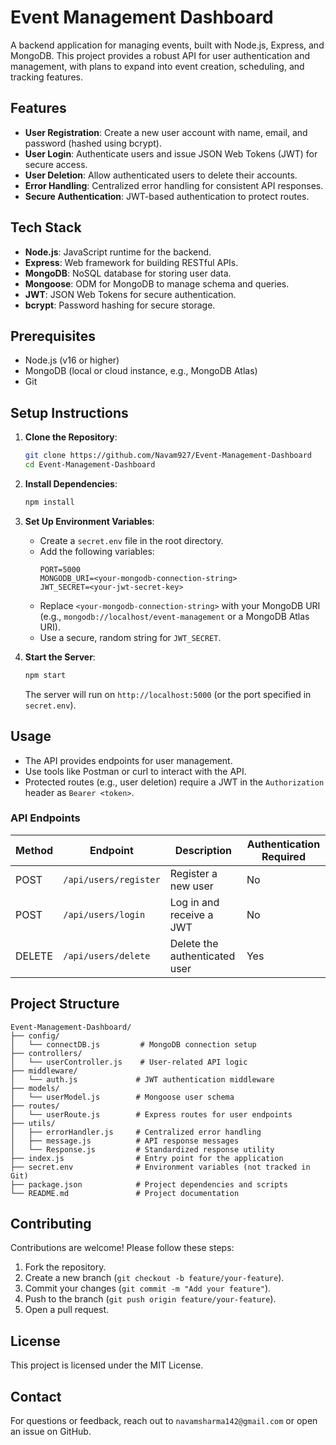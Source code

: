 # Event Management Dashboard

A backend application for managing events, built with Node.js, Express, and MongoDB. This project provides a robust API for user authentication and management, with plans to expand into event creation, scheduling, and tracking features.

## Features
- **User Registration**: Create a new user account with name, email, and password (hashed using bcrypt).
- **User Login**: Authenticate users and issue JSON Web Tokens (JWT) for secure access.
- **User Deletion**: Allow authenticated users to delete their accounts.
- **Error Handling**: Centralized error handling for consistent API responses.
- **Secure Authentication**: JWT-based authentication to protect routes.

## Tech Stack
- **Node.js**: JavaScript runtime for the backend.
- **Express**: Web framework for building RESTful APIs.
- **MongoDB**: NoSQL database for storing user data.
- **Mongoose**: ODM for MongoDB to manage schema and queries.
- **JWT**: JSON Web Tokens for secure authentication.
- **bcrypt**: Password hashing for secure storage.

## Prerequisites
- Node.js (v16 or higher)
- MongoDB (local or cloud instance, e.g., MongoDB Atlas)
- Git

## Setup Instructions
1. **Clone the Repository**:
   ```bash
   git clone https://github.com/Navam927/Event-Management-Dashboard
   cd Event-Management-Dashboard
   ```

2. **Install Dependencies**:
   ```bash
   npm install
   ```

3. **Set Up Environment Variables**:
   - Create a `secret.env` file in the root directory.
   - Add the following variables:
     ```env
     PORT=5000
     MONGODB_URI=<your-mongodb-connection-string>
     JWT_SECRET=<your-jwt-secret-key>
     ```
   - Replace `<your-mongodb-connection-string>` with your MongoDB URI (e.g., `mongodb://localhost/event-management` or a MongoDB Atlas URI).
   - Use a secure, random string for `JWT_SECRET`.

4. **Start the Server**:
   ```bash
   npm start
   ```
   The server will run on `http://localhost:5000` (or the port specified in `secret.env`).

## Usage
- The API provides endpoints for user management.
- Use tools like Postman or curl to interact with the API.
- Protected routes (e.g., user deletion) require a JWT in the `Authorization` header as `Bearer <token>`.

### API Endpoints
| Method | Endpoint            | Description                     | Authentication Required |
|--------|---------------------|---------------------------------|-------------------------|
| POST   | `/api/users/register` | Register a new user            | No                      |
| POST   | `/api/users/login`   | Log in and receive a JWT       | No                      |
| DELETE | `/api/users/delete`  | Delete the authenticated user  | Yes                     |



## Project Structure
```
Event-Management-Dashboard/
├── config/
│   └── connectDB.js         # MongoDB connection setup
├── controllers/
│   └── userController.js    # User-related API logic
├── middleware/
│   └── auth.js             # JWT authentication middleware
├── models/
│   └── userModel.js        # Mongoose user schema
├── routes/
│   └── userRoute.js        # Express routes for user endpoints
├── utils/
│   ├── errorHandler.js     # Centralized error handling
│   ├── message.js          # API response messages
│   └── Response.js         # Standardized response utility
├── index.js                # Entry point for the application
├── secret.env              # Environment variables (not tracked in Git)
├── package.json            # Project dependencies and scripts
└── README.md               # Project documentation
```

## Contributing
Contributions are welcome! Please follow these steps:
1. Fork the repository.
2. Create a new branch (`git checkout -b feature/your-feature`).
3. Commit your changes (`git commit -m "Add your feature"`).
4. Push to the branch (`git push origin feature/your-feature`).
5. Open a pull request.

## License
This project is licensed under the MIT License.

## Contact
For questions or feedback, reach out to `navamsharma142@gmail.com` or open an issue on GitHub.